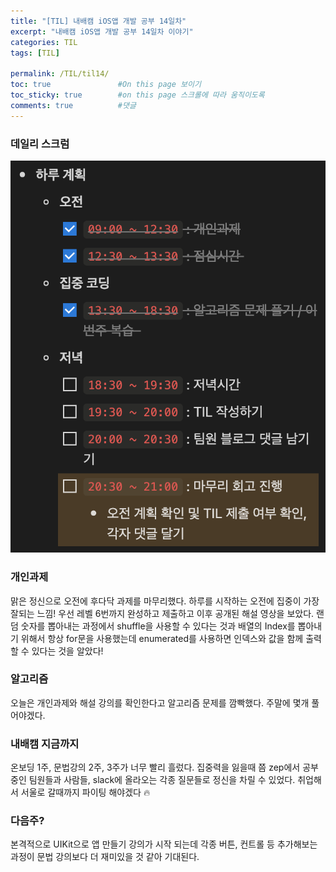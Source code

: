 ```yaml
---
title: "[TIL] 내배캠 iOS앱 개발 공부 14일차"
excerpt: "내배캠 iOS앱 개발 공부 14일차 이야기"
categories: TIL
tags: [TIL]

permalink: /TIL/til14/   
toc: true               #On this page 보이기 
toc_sticky: true        #on this page 스크롤에 따라 움직이도록 
comments: true          #댓글
---
```

### 데일리 스크럼  
![](/assets/images/categories/til/2024-03-15-til14.png)

### 개인과제 
맑은 정신으로 오전에 후다닥 과제를 마무리했다. 하루를 시작하는 오전에 집중이 가장 잘되는 느낌! 우선 레벨 6번까지 완성하고 제출하고 이후 공개된 해설 영상을 보았다. 랜덤 숫자를 뽑아내는 과정에서 shuffle을 사용할 수 있다는 것과 배열의 Index를 뽑아내기 위해서 항상 for문을 사용했는데 enumerated를 사용하면 인덱스와 값을 함께 출력할 수 있다는 것을 알았다!    

### 알고리즘
오늘은 개인과제와 해설 강의를 확인한다고 알고리즘 문제를 깜빡했다. 주말에 몇개 풀어야겠다.  

### 내배캠 지금까지 
온보딩 1주, 문법강의 2주, 3주가 너무 빨리 흘렀다. 집중력을 잃을때 쯤 zep에서 공부중인 팀원들과 사람들, slack에 올라오는 각종 질문들로 정신을 차릴 수 있었다. 취업해서 서울로 갈때까지 파이팅 해야겠다 🔥    

### 다음주? 
본격적으로 UIKit으로 앱 만들기 강의가 시작 되는데 각종 버튼, 컨트롤 등 추가해보는 과정이 문법 강의보다 더 재미있을 것 같아 기대된다. 

